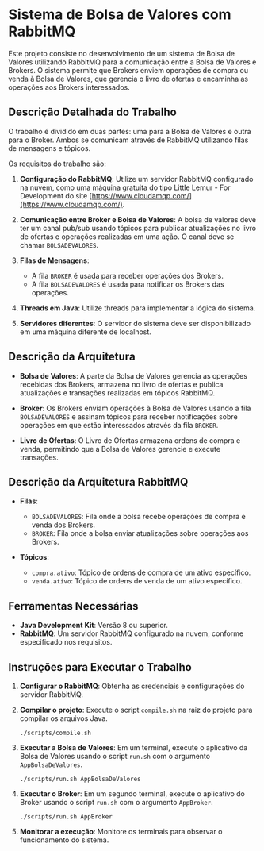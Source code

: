# Sistema de Bolsa de Valores com RabbitMQ

Este projeto consiste no desenvolvimento de um sistema de Bolsa de Valores utilizando RabbitMQ para a comunicação entre a Bolsa de Valores e Brokers. O sistema permite que Brokers enviem operações de compra ou venda à Bolsa de Valores, que gerencia o livro de ofertas e encaminha as operações aos Brokers interessados.

## Descrição Detalhada do Trabalho

O trabalho é dividido em duas partes: uma para a Bolsa de Valores e outra para o Broker. Ambos se comunicam através de RabbitMQ utilizando filas de mensagens e tópicos.

Os requisitos do trabalho são:

1. **Configuração do RabbitMQ**: Utilize um servidor RabbitMQ configurado na nuvem, como uma máquina gratuita do tipo Little Lemur - For Development do site [https://www.cloudamqp.com/](https://www.cloudamqp.com/).

2. **Comunicação entre Broker e Bolsa de Valores**: A bolsa de valores deve ter um canal pub/sub usando tópicos para publicar atualizações no livro de ofertas e operações realizadas em uma ação. O canal deve se chamar `BOLSADEVALORES`.

3. **Filas de Mensagens**:
    - A fila `BROKER` é usada para receber operações dos Brokers.
    - A fila `BOLSADEVALORES` é usada para notificar os Brokers das operações.

4. **Threads em Java**: Utilize threads para implementar a lógica do sistema.

5. **Servidores diferentes**: O servidor do sistema deve ser disponibilizado em uma máquina diferente de localhost.

## Descrição da Arquitetura

- **Bolsa de Valores**: A parte da Bolsa de Valores gerencia as operações recebidas dos Brokers, armazena no livro de ofertas e publica atualizações e transações realizadas em tópicos RabbitMQ.

- **Broker**: Os Brokers enviam operações à Bolsa de Valores usando a fila `BOLSADEVALORES` e assinam tópicos para receber notificações sobre operações em que estão interessados através da fila `BROKER`.

- **Livro de Ofertas**: O Livro de Ofertas armazena ordens de compra e venda, permitindo que a Bolsa de Valores gerencie e execute transações.

## Descrição da Arquitetura RabbitMQ

- **Filas**:
    - `BOLSADEVALORES`: Fila onde a bolsa recebe operações de compra e venda dos Brokers.
    - `BROKER`: Fila onde a bolsa enviar atualizações sobre operações aos Brokers.

- **Tópicos**:
    - `compra.ativo`: Tópico de ordens de compra de um ativo específico.
    - `venda.ativo`: Tópico de ordens de venda de um ativo específico.

## Ferramentas Necessárias

- **Java Development Kit**: Versão 8 ou superior.
- **RabbitMQ**: Um servidor RabbitMQ configurado na nuvem, conforme especificado nos requisitos.

## Instruções para Executar o Trabalho

1. **Configurar o RabbitMQ**: Obtenha as credenciais e configurações do servidor RabbitMQ.

2. **Compilar o projeto**: Execute o script `compile.sh` na raiz do projeto para compilar os arquivos Java.

    ```shell
    ./scripts/compile.sh
    ```

3. **Executar a Bolsa de Valores**: Em um terminal, execute o aplicativo da Bolsa de Valores usando o script `run.sh` com o argumento `AppBolsaDeValores`.

    ```shell
    ./scripts/run.sh AppBolsaDeValores
    ```

4. **Executar o Broker**: Em um segundo terminal, execute o aplicativo do Broker usando o script `run.sh` com o argumento `AppBroker`.

    ```shell
    ./scripts/run.sh AppBroker
    ```

5. **Monitorar a execução**: Monitore os terminais para observar o funcionamento do sistema.
